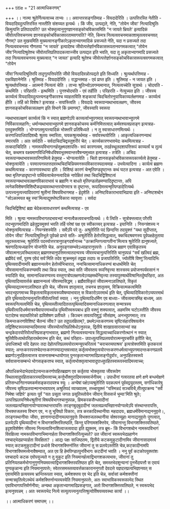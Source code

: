 +++
title = "21 आत्माधिकरणम्"

+++
।। नात्मा श्रुतेर्नित्यत्वाच्च ताभ्यः ।। अवान्तरसङ्गतिमाह - वियदादेरिति । उत्पत्तिरस्ति नेतीति - वियदादिवदुत्पत्तिरस्ति नास्तीति संशय्यत इत्यर्थः । किं जीव, उत्पद्यते, नेति, "तोयेन जीवा' नित्यादिश्रुतिः किमुत्पत्ति प्रतिपादयति? उत भोक्त्तृत्वानुगुणज्ञानसङ्कोचविकासमिति "न जायते भ्रियते' इत्यादिकं जीवोत्पत्तिवचनस्य ज्ञानसङ्कोचविकासपरतामवगयति? नेति, किमत्र नित्यत्ववचनमाकाशामृतत्ववचनवत् गौणम्? उत मुखयमिति मुख्यत्वानङ्गीकारेऽकृताभ्यागमादिकं प्रसज्यते नेति, यदा न प्रसज्यते तदा नित्यत्ववचनस्य गौणतया "न जायते' इत्यादेश्च जीवोत्पत्तेर्ज्ञानविकासरूपतानवगमकत्वात् "तोयेन जीव'नित्यादिश्रुतेश्च जीवोत्पत्तिप्रतिपादकत्वाज्जीव उत्पद्यत इति भवति, यदा तु अकृताभ्यागमादि प्रसज्यते तदा नित्यत्ववचनस्य मुख्यत्वात् "न जायत' इत्यादि श्रुतेश्च जीवोत्पत्तेर्ज्ञानसङ्कोचविकासरूपत्ववगमकत्वात् "तोयेन

जीवा'नित्यादिश्रुतिरपि तादृगुत्पत्तिपरेति जीवो वियदादिवन्नोत्पद्यते इति सिध्यति । श्रुत्यर्थापत्तिमाह - एकविज्ञानेनेति । श्रुतिमाह - वियदादेरिति । राद्धान्तमाह - एवं प्राप्त इति । श्रुतिमाह - न जायत इति । श्रुत्यर्थापत्तिमाह - आत्मनो नित्यत्वं चेति । ताभ्यः श्रुतिभ्योऽवगम्यमानात्, नित्यत्वच्चेति सूत्रार्थः । चोदयति - कथमिति । परिहरति - इत्थमिति । पुनश्चोदयति - एवं तर्हीति । परिहरति - नेत्युच्यत इति । जीवस्य कार्य्यत्वं वियदादिवदुत्पत्त्यनङ्गीकारश्च व्याहताविति शङ्कायां चिदचितोरनुयायिकाय्यर्लक्षणमाह - कार्य्यत्वं हीति । तर्हि को विशेषः? इत्यत्राह - सयांस्त्विति । वियदादेः स्वरूपान्यथाभावलक्षणः, जीवस्य ज्ञानसङ्कोचविकासलक्षण इति विभागे किं प्रमाणम्?, जीवस्यापि स्वरूपा

न्यथाभावलक्षणं कार्य्यत्वं किं न स्यात् ब्रह्मणोऽपि काय्यर्त्वाभ्युपगमात् स्वरूपन्यथाभावाभ्युपगमे निर्विकारत्वहानिः; धर्मान्यथाभावाभ्युपगमे ज्ञानसङ्कोचस्य कर्मनिमित्तत्वात् कर्मवश्यत्वप्रसङ्ग इत्यत्राह- एतदुक्त्तमिति । भोग्यगतमुत्पत्त्यादिकं भोक्त्तरि प्रतिषिध्यते । न तु स्वासाधारणमित्यर्थः । करणाधिपाधिपादिशब्दैः श्रुतयः स्मारिताः, घयकश्रुत्यर्थमाह - सर्वावस्थयोरिति । आकृत्यधिकरणन्याथं स्मारयति । अतः सर्वदेति - सर्वदाचिदचिद्वस्तुशरीरं चेत् । कार्य्यकारणभावभेदः कथमित्यत्राह - तत्कदाचिदिति । नामरूपविभागानर्हसूक्ष्मदशापत्ति- रूपं कारणत्वम्, तदर्हस्थूलदशापत्तिरूपं काय्यर्त्वं च तुल्यं चेत्, कथमत्र वक्ष्यमाणविधिनिषेधविषयभूतमवान्तरवैषन्यमुच्यत इत्यत्राह - तत्रेति । अचिदः स्वरूपान्यथाभावरूपपरिणामित्वे हेतुमाह - भोग्यत्वायेति । चितो ज्ञानसङ्कोचविकासरूपकार्य्यत्वे हेतुमाह - भोक्त्तृत्वायेति । परमात्पनस्तत्तदवस्थचिदचिन्नियमनरूपविकारास्पदत्वमाह - उभयेत्यादिना । कार्यत्वं ब्रह्मणः कथमित्यत्राह - कारणावस्थाया इति । विशिष्ठं कारणं चेन्मृत्पिण्डदृष्टान्तः कथं घटत इत्यत्राह - अत एवेति । यथा मृत्पिण्डादृष्टान्ते पार्थिवत्वाचेतनत्वादिकं नापेक्षितं तथा चिदचिद्विशिष्टत्वं स्वरूपान्यथाभावलक्षणविकाराभावं च ब्रह्मणि न बाधते मृत्पिण्डलोहमण्यादिदृष्टान्तः, अपि त्वनेकविशेषणविशिष्टैकद्रव्यावस्थान्तरयोगमात्र स दृष्टान्तः, रूपादिमत्त्वन्मृत्पिण्डादेरित्यर्थः उत्पत्त्यनुत्पत्त्यादिपराणां श्रुतीनां विषयविभागमाह - ईदृशेति । अनिष्टविकाराभावाभिप्राया इति - अनिष्टशब्देन "सोऽकामयत बहु स्या'मित्याद्युक्त्तेष्टविकारा व्यावृत्ताः । सर्वदा

चिदचिद्विशिष्टं ब्रह्म चेदेकत्वावधारयणं कथमित्यत्राह - एव

मिति । श्रुत्या नामरूपविभागतदभावभ्यां नानात्वैकत्ववचनादित्यर्थः । ये त्विति - सूत्रोक्त्तत्वात् परैरपि तदभ्युपगमादिति ढहेतुद्वयमुक्त्तं भवति तर्हि परेषां पक्ष एव स्वीकाय्यर् इत्यत्राह - इयानिति । नियन्त्रंशस्य न भोक्त्तृत्वमित्यत्राह - नियन्त्रंशस्येति । सर्वेऽपि परे तु- अश्रुतेरिति पदं छिन्दन्ति तदयुक्त्तं "यथा सुदीप्तात्, तोयेन जीवा' नित्यादिश्रुतिभूले पूर्वपक्षे प्राप्ते सति- अश्रुतेरिति हेतोरसिद्धत्वात्, क्कचिदश्रवणस्य पूर्वपक्षहेतुताया व्युदस्तत्वाच्च; श्रुतेरिति पदस्योत्तरत्रानुपङ्गदर्शनाच्च "उत्क्रान्तिगत्यागतीना'मित्यत्र श्रुतेरिति ह्यनुषज्यते, श्रवणादित्यध्यहारेण योजनेति चेन्न. अनुपङ्गसम्भवेऽध्याहारानुपपत्तेः । किञ्च ब्रह्मण एवाविकृतस्य जीवात्मनाऽवस्थितत्वात् ब्रह्मणश्चानुपत्तिमत्त्वातदन्यस्य जीवस्यचानुत्पत्तिरिति चानुपपन्नं "सर्वं खल्विदं ब्रह्म, ब्रह्मैवेदं सर्वं, पुरुष एवेदं सर्व'मिति तदेव शुक्रममृतं तद्व्रह्म तदापः स प्रजापतिरिति, ज्योतीषि विष्णु'रित्यादिभिः पृथिव्यवादीनामपि ब्रह्मानन्यत्वेन हेतोर्व्यभिचारात्, नन्वचित्सामानाधिकरण्यं बाधार्थमिति चेत् जीवसामानाधिकरण्यमपि तथा किन्न स्यात्, तथा सति जीवस्तय रूपनिवृत्त्या शास्त्रस्य प्रयोजनपर्यवसानं न स्यादिति चेन्न, सामानाधिकरण्यस्य वस्तुगात्रोपलक्षणत्वेऽप्यहमर्थनिवृत्त्या तस्यापुरुषार्थविश्रानितर्दुष्परिहरा, अतः पृथिव्यादिव्यावर्त्तकं ब्रह्मानन्यत्वं जीवस्यासिद्धम् । ब्रह्मैवाविकृतं जीवात्मनाऽवतिष्ठते, विकृतं पृथिव्याद्यात्मनाऽवतिष्ठत इति चेन्न, जीवस्य ज्ञातृत्वात्, तचनच ज्ञातृत्वम्, विक्रियात्मकत्वमिति भवदभ्युपगमाच्च विकृतत्वाविकृतत्वरूपवैषम्याभावात् स विकारोऽपरमार्थ इति चेत्, पृथिव्यादिविकारोऽप्यपरमार्थ इति पृथिव्यादेरप्यनुत्पत्तिर्जीवोत्पत्तिर्वा स्यात् । ननु पृथिव्यादिधर्मिण एव बाध्याः- जीवत्वमात्रमिह बाध्यम्, अतः स्वरूपनित्यत्वमिति चेन्न, पृथिव्यस्तीत्यादितत्तत्पृथिव्यादिसमानाधिकरणत्वात् सन्मात्रस्य पृथिवीत्वादिधर्ममात्रस्यैवापारमार्थ्यान्न पृथिवीस्वरूपबाध इति वक्त्तुं शक्यत्वात्, अहमस्मि घटोऽस्तीति जीवस्य घटादेश्च सदव्यतिरेको ह्यविशेषण प्रतीयते । किञ्चन तावत्परिशुद्धं जीसंज्ञम्, अनभ्युपगमात्; तत्र किमन्तःकरणविशिष्टं चैतन्यं जीवः? उत तदुपलक्षितम्?, प्रथमेऽन्तःकरणस्य सृष्टिसंहारविषयत्वेन तद्विशिष्टरूपस्याप्यादिमत्तया जीवस्योत्पत्तिप्रतिषेधोऽनुपपन्नः, द्वितीये शाखाग्रसारासाभ्यां सह चन्द्रकेदारयोरिवोत्पत्तिप्रसङ्गाभावात्, ब्रह्मणो नित्यत्वस्यान्यत्र सिद्धत्वाच्चाधिकरणोत्थानं न स्यात् श्रुतिवैविध्यार्थपरिहारार्थमारम्भ इति चेत्, कथं परिहारः- उपाध्युत्पत्तिप्रलययोरात्मन्युपचर्येते इतीति चेत्, उपाधिशब्दो यदि देहपरः तदा देहोत्पत्तिप्रलययोरात्मन्युपचरितत्वं "चराचरव्यपाश्रय' इत्यत्रोक्त्तमिति कृतकरत्वं स्यात्; अन्तःकररपरश्चेदन्तःकरणस्याद्यन्तवत्त्वात् कर्तृत्वभोक्त्तृत्वयोरन्तःकरणधर्मत्वाभ्युपगमादन्तःकरणप्रलये ब्रह्मणोऽनुपहितत्वात्तत्र वासनासम्बन्धायोगात् पुनरकृताभ्यागमादिप्रसङ्गोदुर्वारः, अनुपहितस्वरूपे सर्ववासनासम्बन्धे भोगसङ्करश्च स्यात्, कर्तृत्वभोक्त्तृत्वाभावादुपाध्युपहितस्वरूपस्यादिमत्त्वाच्च;

औपाधिकभेदाभेदवादेऽप्यन्तःकरणोपहितब्रह्मण एव कर्तृतया भोक्त्तृतया जीवरूपेण स्थितत्वादुपहिताकारस्यादिमत्त्वाच्च,कर्त्तुर्भोक्त्तुरादिमत्त्वमवर्जनीयम् । उपाधीनां गत्वरतया क्षणे क्षणे बन्धमोक्षणे प्रतिसन्धानािानयमकर्मसङ्करादयश्च स्युः । अन्येषां पक्षेऽप्यश्रुतेरिति पदकल्पनं पूर्ववद्वयुदस्तम्, सर्गाधिकारेषु जीवस्य सृष्टिप्रलयान्मानाभावापरम् अश्रुतिपदं व्याख्यातम्, तच्चायुक्त्तं "यस्मिन्नदं सञ्चविचै,तीत्युपक्रम्य "सर्वे निमेषा जज्ञिरे' इत्यतः पूर्वं "यतः प्रसूता जगतः प्रसूतिस्तोयेन जीवान् विससर्ज भूम्या'मिति श्रुतेः; उत्पत्तिप्रलयनिषेधश्रुतीनां विषयविभागश्चानुपपन्नः, हिमकरकसैन्धवादीनां जलत्वप्रत्यभिज्ञानायोग्यावस्थान्तरापत्तिः तरङ्गबुद्बुदादीनां जलत्वप्रत्यभिज्ञानयोग्यत्वेऽपि संस्थान्तरापत्तिः, विभक्त्तजलस्य विभाग एव, न तु भूयिष्ठो विकारः, तत्र करकादिस्थानीयाः महदादयः, ब्रह्मधर्मविमानाद्यननुवृत्ते।, तरङ्गस्थानीयाः जीवाः, ज्ञानानन्दादीनामल्पानुवृत्तेः विभक्त्तजलस्थानीया र्सश्वरव्यूहाः मानाद्यनुवृत्तेः पूणत्वात्, प्रलयेऽपि पृथिव्यादीनां न विभागशक्त्तिस्तिष्ठति, किन्तु परिणामशक्त्तिरेव, जीवानान्तु विभागशक्त्तिरवतिष्ठते, इदृशविशेषेण जीवस्य नित्यत्वाविनाशित्वाजत्ववादा इति ह्युक्त्तम्, तत्र ब्रूमः- किं विभागशब्देन नामरूपविभागं विवक्षित्वा नामरूपविभागाभिमानार्हता विभागशक्त्तिरित्युच्यते? उत जीवानां स्वरूपभेदप्रहाणेन पश्चाद्भेदप्राप्यार्हता विवक्षिता? । आद्यः पक्षः साधिष्ठतमः, द्वितीये कटकमुकुटादीनामिव जीवानासादमत्त्वं स्यात् कटकमुकुटादीनां प्रध्वंसे विभागशक्त्तिर्नास्ति जीवानां तु स प्रलयेऽस्तीति चेन्न,कटकादीनामपि विभागशक्त्तिमत्त्वेनावैषम्यात्, अत एव हि हेमपिण्डात्पुनर्विभागः कटदीनां भवति । ननु पूर्वं कटकोपयुक्त्तांशः पश्चादापे कटक एवोपयुज्यते न तु मुकुट इति नियमानर्हत्वाद्विभागशकत्यभावः, जीवानां तु प्रतिनियतकर्मभोगानुगुणनियमवत्त्वाद्विभागशक्त्तिरवतिष्ठत इति चेत्, समस्तभेदशून्यानां पुनर्भेदापत्तौ स एवायं पुण्यकृन्नान्य इति नियमानुपपत्तेः; स्वेतरसमस्तव्यावर्त्तकाकाराननुगतौ देवदत्ते यज्ञदत्तप्रत्यभिज्ञानवत् स एवायमिति प्रत्ययस्य भ्रान्तिरूपता स्यात्, कर्मशक्त्तय एव भेद इति चेन्न, सर्वासां कर्मशक्त्तीनां सन्मात्रवृतित्वेऽस्थेयं कर्मशक्त्तिर्नान्यस्यस्येति नियमानुपपत्तेः, अतः स्वाभाविकस्वरूपपभेद स्थित एवाविभागापत्तिर्वर्णनीया; अन्यथा अकृताभ्यागमादिप्रसङ्गात्, अतो विभागशक्त्तिरवतिष्ठते, न स्वरूपभेद इत्यनुपपन्नम् । अतः स्वरूपभेद नित्ये सत्युत्पत्त्यनुत्पत्तिश्रुत्योर्विषयव्यवस्था कार्या ।।

।। आत्माधिकरणं समाप्तम् ।।


